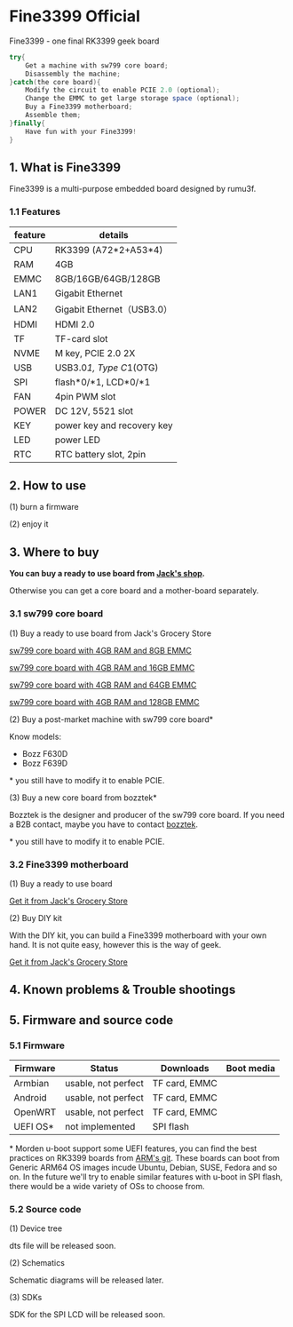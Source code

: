 # Fine3399 Official

 Fine3399 - one final RK3399 geek board

```Java
try{
    Get a machine with sw799 core board;
    Disassembly the machine;
}catch(the core board){
    Modify the circuit to enable PCIE 2.0 (optional);
    Change the EMMC to get large storage space (optional);
    Buy a Fine3399 motherboard;
    Assemble them;
}finally{
    Have fun with your Fine3399!
}

```

## 1. What is Fine3399

Fine3399 is a multi-purpose embedded board designed by rumu3f.

### 1.1 Features

feature| details
-------|--------
CPU | RK3399 (A72\*2+A53\*4)
RAM | 4GB 
EMMC| 8GB/16GB/64GB/128GB
LAN1| Gigabit Ethernet 
LAN2| Gigabit Ethernet（USB3.0）
HDMI| HDMI 2.0
TF| TF-card slot
NVME| M key, PCIE 2.0 2X
USB | USB3.0*1, Type C*1(OTG)
SPI | flash\*0/\*1, LCD\*0/\*1
FAN | 4pin PWM slot
POWER| DC 12V, 5521 slot
KEY | power key and recovery key
LED | power LED
RTC | RTC battery slot, 2pin


## 2. How to use

(1) burn a firmware

(2) enjoy it

## 3. Where to buy

**You can buy a ready to use board from [Jack's shop](https://jack).**

 Otherwise you can get a core board and a mother-board separately.

### 3.1 sw799 core board

(1) Buy a ready to use board from Jack's Grocery Store

[sw799 core board with 4GB RAM and 8GB EMMC](https://jack)

[sw799 core board with 4GB RAM and 16GB EMMC](https://jack)

[sw799 core board with 4GB RAM and 64GB EMMC](https://jack)

[sw799 core board with 4GB RAM and 128GB EMMC](https://jack)

(2) Buy a post-market machine with sw799 core board\*

Know models:

+ Bozz F630D
+ Bozz F639D


\* you still have to modify it to enable PCIE.

(3) Buy a new core board from bozztek\*

Bozztek is the designer and producer of the sw799 core board. If you need a B2B contact, maybe you have to contact [bozztek](http://www.bozztek.com/).

\* you still have to modify it to enable PCIE.

### 3.2 Fine3399 motherboard

(1) Buy a ready to use board

[Get it from Jack's Grocery Store](https://jack)

(2) Buy DIY kit

With the DIY kit, you can build a Fine3399 motherboard with your own hand.
It is not quite easy, however this is the way of geek.

[Get it from Jack's Grocery Store](https://jack)

## 4. Known problems & Trouble shootings

## 5. Firmware and source code

### 5.1 Firmware

Firmware | Status | Downloads | Boot media
---------|--------|-----------|-----------
Armbian | usable, not perfect | TF card, EMMC
Android | usable, not perfect | TF card, EMMC
OpenWRT | usable, not perfect | TF card, EMMC
UEFI OS\* | not implemented | SPI flash

\* Morden u-boot support some UEFI features, you can find the best practices on RK3399 boards from [ARM's git](https://gitlab.arm.com/systemready/firmware-build/rk3399-manifest/-/blob/main/README.md). These boards can boot from Generic ARM64 OS images incude Ubuntu, Debian, SUSE, Fedora and so on. In the future we'll try to enable similar features with u-boot in SPI flash, there would be a wide variety of OSs to choose from.

### 5.2 Source code

(1) Device tree

dts file will be released soon.

(2) Schematics

Schematic diagrams will be released later.

(3) SDKs

SDK for the SPI LCD will be released soon.